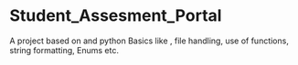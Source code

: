 # Student_Assesment_Portal
A project based on  and python Basics like , file handling, use of functions, string formatting, Enums etc.
